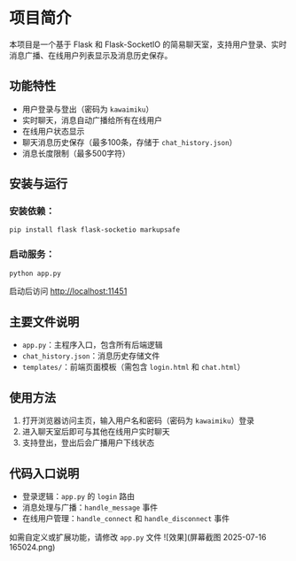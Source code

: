 # 项目简介

本项目是一个基于 Flask 和 Flask-SocketIO 的简易聊天室，支持用户登录、实时消息广播、在线用户列表显示及消息历史保存。

## 功能特性

- 用户登录与登出（密码为 `kawaimiku`）
- 实时聊天，消息自动广播给所有在线用户
- 在线用户状态显示
- 聊天消息历史保存（最多100条，存储于 `chat_history.json`）
- 消息长度限制（最多500字符）

## 安装与运行

### 安装依赖：
```bash
pip install flask flask-socketio markupsafe
```

### 启动服务：
```bash
python app.py
```

启动后访问 [http://localhost:11451](http://localhost:11451)

## 主要文件说明

- `app.py`：主程序入口，包含所有后端逻辑
- `chat_history.json`：消息历史存储文件
- `templates/`：前端页面模板（需包含 `login.html` 和 `chat.html`）

## 使用方法

1. 打开浏览器访问主页，输入用户名和密码（密码为 `kawaimiku`）登录
2. 进入聊天室后即可与其他在线用户实时聊天
3. 支持登出，登出后会广播用户下线状态

## 代码入口说明

- 登录逻辑：`app.py` 的 `login` 路由
- 消息处理与广播：`handle_message` 事件
- 在线用户管理：`handle_connect` 和 `handle_disconnect` 事件

如需自定义或扩展功能，请修改 `app.py` 文件
![效果](屏幕截图 2025-07-16 165024.png)
